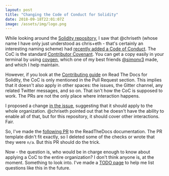 ```yaml
---
layout: post
title: "Changing the Code of Conduct for Solidity"
date: 2018-09-18T22:01:07Z
image: /assets/img/logo.png
---
```


While looking around the [Solidity repository](https://github.com/ethereum/solidity), I saw that @chriseth (whose name I have only just understood as chris+eth - that's certainly an interesting naming scheme) had [recently added a Code of Conduct](https://github.com/ethereum/solidity/issues/4445). The CoC is the standard [Contributor Covenant](https://www.contributor-covenant.org/). You can get a copy easily in your terminal by using [covgen](https://www.npmjs.com/package/covgen), which one of my best friends [@simonv3](https://github.com/simonv3) made, and which I help maintain.

However, if you look at the [Contributing guide](https://solidity.readthedocs.io/en/latest/contributing.html) on Read The Docs for Solidity, the CoC is only mentioned in the Pull Request section. This implies that it doesn't also apply in other spaces: the issues, the Gitter channel, any related Twitter messages, and so on. That isn't how the CoC is supposed to work. The PRs are not the only place where interaction happens.

I proposed a change [in the issue](https://github.com/ethereum/solidity/issues/4445#issuecomment-414875483), suggesting that it should apply to the whole organization. @chriseth pointed out that he doesn't have the ability to enable all of that, but for this repository, it should cover other interactions. Fair.

So, I've made the [following PR](https://github.com/ethereum/solidity/pull/5026) to the ReadTheDocs documentation. The PR template didn't fit exactly, so I deleted some of the checks or wrote that they were `n/a`. But this PR should do the trick.

Now - the question is, who would be in charge enough to know about applying a CoC to the entire organization? I don't think anyone is, at the moment. Something to look into. I've made a [TODO page](TODO) to help me list questions like this in the future.